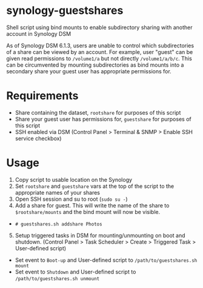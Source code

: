 # synology-guestshares
Shell script using bind mounts to enable subdirectory sharing with another account in Synology DSM

As of Synology DSM 6.1.3, users are unable to control which subdirectories of a share can be viewed by an account. For example, user "guest" can be given read permissions to `/volume1/a` but not directly `/volume1/a/b/c`. This can be circumvented by mounting subdirectories as bind mounts into a secondary share your guest user has appropriate permissions for.

# Requirements
  - Share containing the dataset, `rootshare` for purposes of this script
  - Share your guest user has permissions for, `guestshare` for purposes of this script
  - SSH enabled via DSM (Control Panel > Terminal & SNMP > Enable SSH service checkbox)
  
# Usage
1. Copy script to usable location on the Synology
2. Set `rootshare` and `guestshare` vars at the top of the script to the appropriate names of your shares
3. Open SSH session and su to root (`sudo su -`)
4. Add a share for guest. This will write the name of the share to `$rootshare/mounts` and the bind mount will now be visible.
  - `# guestshares.sh addshare Photos`
5. Setup triggered tasks in DSM for mounting/unmounting on boot and shutdown. (Control Panel > Task Scheduler > Create > Triggered Task > User-defined script)
  - Set event to `Boot-up` and User-defined script to `/path/to/guestshares.sh mount`
  - Set event to `Shutdown` and User-defined script to `/path/to/guestshares.sh unmount`

